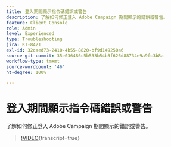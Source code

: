 ```yaml
---
title: 登入期間顯示指令碼錯誤或警告
description: 了解如何修正登入 Adobe Campaign 期間顯示的錯誤或警告。
feature: Client Console
role: Admin
level: Experienced
type: Troubleshooting
jira: KT-8421
exl-id: 32caed73-2410-4b55-8820-bf9d149250a6
source-git-commit: 35e036486c5b533b54b3f626d88734e9a9fc3b8a
workflow-type: tm+mt
source-wordcount: '46'
ht-degree: 100%

---
```


# 登入期間顯示指令碼錯誤或警告

了解如何修正登入 Adobe Campaign 期間顯示的錯誤或警告。

>[!VIDEO](https://video.tv.adobe.com/v/3436225?quality=12&learn=on&captions=chi_hant){transcript=true}
